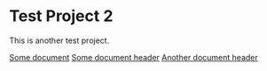 # Test Project 2

This is another test project.

[Some document](Some%20Document.pdf.md.html)
[Some document header](Some%20Document.pdf.md.html#my-other-id)
[Another document header](Some%20Document.pdf.md.html#another-id)
